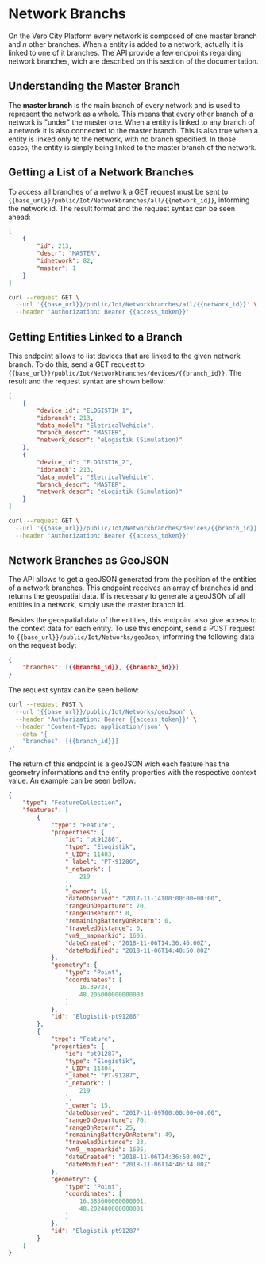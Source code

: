 # Network Branchs
On the Vero City Platform every network is composed of one master branch and *n* other branches. When a entity is added to a network, actually it is linked to one of it branches. The API provide a few endpoints regarding network branches, wich are described on this section of the documentation.

## Understanding the Master Branch
The **master branch** is the main branch of every network and is used to represent the network as a whole. This means that every other branch of a network is "under" the master one. When a entity is linked to any branch of a network it is also connected to the master branch. This is also true when a entity is linked only to the network, with no branch specified. In those cases, the entity is simply being linked to the master branch of the network.

## Getting a List of a Network Branches
To access all branches of a network a GET request must be sent to `{{base_url}}/public/Iot/Networkbranches/all/{{network_id}}`, informing the network id. The result format and the request syntax can be seen ahead:

```json
[
    {
        "id": 213,
        "descr": "MASTER",
        "idnetwork": 82,
        "master": 1
    }
]
```

```bash
curl --request GET \
  --url '{{base_url}}/public/Iot/Networkbranches/all/{{network_id}}' \
  --header 'Authorization: Bearer {{access_token}}'
```

## Getting Entities Linked to a Branch
This endpoint allows to list devices that are linked to the given network branch. To do this, send a GET request to `{{base_url}}/public/Iot/Networkbranches/devices/{{branch_id}}`. The result and the request syntax are shown bellow:

```json
[
    {
        "device_id": "ELOGISTIK_1",
        "idbranch": 213,
        "data_model": "EletricalVehicle",
        "branch_descr": "MASTER",
        "network_descr": "eLogistik (Simulation)"
    },
    {
        "device_id": "ELOGISTIK_2",
        "idbranch": 213,
        "data_model": "EletricalVehicle",
        "branch_descr": "MASTER",
        "network_descr": "eLogistik (Simulation)"
    }
]
```

```bash
curl --request GET \
  --url '{{base_url}}/public/Iot/Networkbranches/devices/{{branch_id}}' \
  --header 'Authorization: Bearer {{access_token}}'
```

## Network Branches as GeoJSON
The API allows to get a geoJSON generated from the position of the entities of a network branches. This endpoint receives an array of branches id and returns the geospatial data. If is necessary to generate a geoJSON of all entities in a network, simply use the master branch id.

Besides the geospatial data of the entities, this endpoint also give access to the context data for each entity. To use this endpoint, send a POST request to `{{base_url}}/public/Iot/Networks/geoJson`, informing the following data on the request body:

```json
{
    "branches": [{{branch1_id}}, {{branch2_id}}]
}
```

The request syntax can be seen bellow:

```bash
curl --request POST \
  --url '{{base_url}}/public/Iot/Networks/geoJson' \
  --header 'Authorization: Bearer {{access_token}}' \
  --header 'Content-Type: application/json' \
  --data '{
    "branches": [{{branch_id}}]
}'
````

The return of this endpoint is a geoJSON wich each feature has the geometry informations and the entity properties with the respective context value. An example can be seen bellow:

```json
{
    "type": "FeatureCollection",
    "features": [
        {
            "type": "Feature",
            "properties": {
                "id": "pt91286",
                "type": "Elogistik",
                "_UID": 11403,
                "_label": "PT-91286",
                "_network": [
                    219
                ],
                "_owner": 15,
                "dateObserved": "2017-11-14T00:00:00+00:00",
                "rangeOnDeparture": 70,
                "rangeOnReturn": 0,
                "remainingBatteryOnReturn": 0,
                "traveledDistance": 0,
                "vm9__mapmarkid": 1605,
                "dateCreated": "2018-11-06T14:36:46.00Z",
                "dateModified": "2018-11-06T14:40:50.00Z"
            },
            "geometry": {
                "type": "Point",
                "coordinates": [
                    16.39724,
                    48.206000000000003
                ]
            },
            "id": "Elogistik-pt91286"
        },
        {
            "type": "Feature",
            "properties": {
                "id": "pt91287",
                "type": "Elogistik",
                "_UID": 11404,
                "_label": "PT-91287",
                "_network": [
                    219
                ],
                "_owner": 15,
                "dateObserved": "2017-11-09T00:00:00+00:00",
                "rangeOnDeparture": 70,
                "rangeOnReturn": 25,
                "remainingBatteryOnReturn": 49,
                "traveledDistance": 23,
                "vm9__mapmarkid": 1605,
                "dateCreated": "2018-11-06T14:36:50.00Z",
                "dateModified": "2018-11-06T14:46:34.00Z"
            },
            "geometry": {
                "type": "Point",
                "coordinates": [
                    16.383600000000001,
                    48.202480000000001
                ]
            },
            "id": "Elogistik-pt91287"
        }
    ]
}
```
